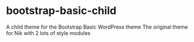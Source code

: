 # bootstrap-basic-child
A child theme for the Bootstrap Basic WordPress theme
The original theme for Nik with 2 lots of style modules
